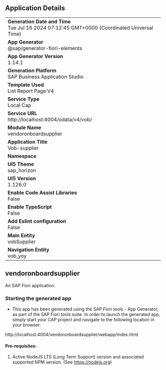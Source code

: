 ## Application Details
|               |
| ------------- |
|**Generation Date and Time**<br>Tue Jul 16 2024 07:12:45 GMT+0000 (Coordinated Universal Time)|
|**App Generator**<br>@sap/generator-fiori-elements|
|**App Generator Version**<br>1.14.1|
|**Generation Platform**<br>SAP Business Application Studio|
|**Template Used**<br>List Report Page V4|
|**Service Type**<br>Local Cap|
|**Service URL**<br>http://localhost:4004/odata/v4/vob/
|**Module Name**<br>vendoronboardsupplier|
|**Application Title**<br>Vob-supplier|
|**Namespace**<br>|
|**UI5 Theme**<br>sap_horizon|
|**UI5 Version**<br>1.126.0|
|**Enable Code Assist Libraries**<br>False|
|**Enable TypeScript**<br>False|
|**Add Eslint configuration**<br>False|
|**Main Entity**<br>vobSupplier|
|**Navigation Entity**<br>vob_yoy|

## vendoronboardsupplier

An SAP Fiori application.

### Starting the generated app

-   This app has been generated using the SAP Fiori tools - App Generator, as part of the SAP Fiori tools suite.  In order to launch the generated app, simply start your CAP project and navigate to the following location in your browser:

http://localhost:4004/vendoronboardsupplier/webapp/index.html

#### Pre-requisites:

1. Active NodeJS LTS (Long Term Support) version and associated supported NPM version.  (See https://nodejs.org)


